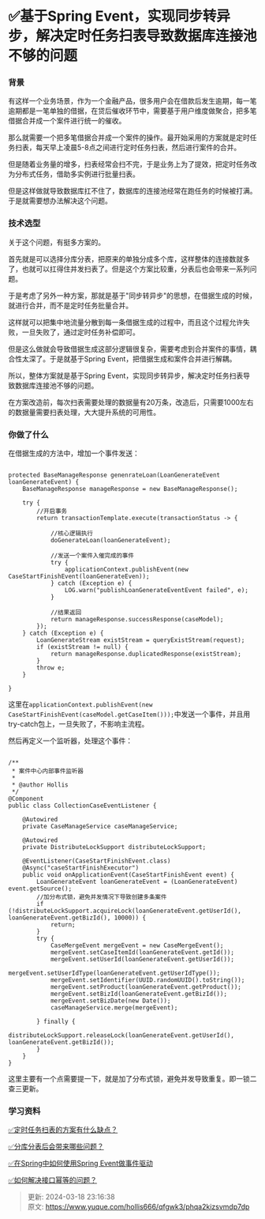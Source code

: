 # ✅基于Spring Event，实现同步转异步，解决定时任务扫表导致数据库连接池不够的问题

### 背景


有这样一个业务场景，作为一个金融产品，很多用户会在借款后发生逾期，每一笔逾期都是一笔单独的借据，在贷后催收环节中，需要基于用户维度做聚合，把多笔借据合并成一个案件进行统一的催收。



那么就需要一个把多笔借据合并成一个案件的操作。最开始采用的方案就是定时任务扫表，每天早上凌晨5-8点之间进行定时任务扫表，然后进行案件的合并。



但是随着业务量的增多，扫表经常会扫不完，于是业务上为了提效，把定时任务改为分布式任务，借助多实例进行批量扫表。



但是这样做就导致数据库扛不住了，数据库的连接池经常在跑任务的时候被打满。于是就需要想办法解决这个问题。



### 技术选型


关于这个问题，有挺多方案的。



首先就是可以选择分库分表，把原来的单独分成多个库，这样整体的连接数就多了，也就可以扛得住并发扫表了。但是这个方案比较重，分表后也会带来一系列问题。



于是考虑了另外一种方案，那就是基于"同步转异步"的思想，在借据生成的时候，就进行合并，而不是定时任务批量合并。



这样就可以把集中地流量分散到每一条借据生成的过程中，而且这个过程允许失败，一旦失败了，通过定时任务补偿即可。



但是这么做就会导致借据生成这部分逻辑很复杂，需要考虑到合并案件的事情，耦合性太深了。于是就基于Spring Event，把借据生成和案件合并进行解耦。



所以，整体方案就是基于Spring Event，实现同步转异步，解决定时任务扫表导致数据库连接池不够的问题。



在方案改造前，每次扫表需要处理的数据量有20万条，改造后，只需要1000左右的数据量需要扫表处理，大大提升系统的可用性。



### 你做了什么


在借据生成的方法中，增加一个事件发送：



```plain

protected BaseManageResponse genenrateLoan(LoanGenerateEvent loanGenerateEvent) {
    BaseManageResponse manageResponse = new BaseManageResponse();

    try {
        //开启事务
        return transactionTemplate.execute(transactionStatus -> {
            
            //核心逻辑执行
            doGenerateLoan(loanGenerateEvent);

            //发送一个案件入催完成的事件
            try {
                applicationContext.publishEvent(new CaseStartFinishEvent(loanGenerateEven));
            } catch (Exception e) {
                LOG.warn("publishLoanGenerateEventEvent failed", e);
            }

            //结果返回
            return manageResponse.successResponse(caseModel);
        });
    } catch (Exception e) {
        LoanGenerateStream existStream = queryExistStream(request);
        if (existStream != null) {
            return manageResponse.duplicatedResponse(existStream);
        }
        throw e;
    }

}
```



这里在`applicationContext.publishEvent(new CaseStartFinishEvent(caseModel.getCaseItem()));`中发送一个事件，并且用try-catch包上，一旦失败了，不影响主流程。



然后再定义一个监听器，处理这个事件：



```plain

/**
 * 案件中心内部事件监听器
 *
 * @author Hollis
 */
@Component
public class CollectionCaseEventListener {

    @Autowired
    private CaseManageService caseManageService;

    @Autowired
    private DistributeLockSupport distributeLockSupport;
 
    @EventListener(CaseStartFinishEvent.class)
    @Async("caseStartFinishExecutor")
    public void onApplicationEvent(CaseStartFinishEvent event) {
        LoanGenerateEvent loanGenerateEvent = (LoanGenerateEvent) event.getSource();
        //加分布式锁，避免并发情况下导致创建多条案件
        if (!distributeLockSupport.acquireLock(loanGenerateEvent.getUserId(), loanGenerateEvent.getBizId(), 10000)) {
            return;
        }
        try {
            CaseMergeEvent mergeEvent = new CaseMergeEvent();
            mergeEvent.setCaseItemId(loanGenerateEvent.getId());
            mergeEvent.setUserId(loanGenerateEvent.getUserId());
            mergeEvent.setUserIdType(loanGenerateEvent.getUserIdType());
            mergeEvent.setIdentifier(UUID.randomUUID().toString());
            mergeEvent.setProduct(loanGenerateEvent.getProduct());
            mergeEvent.setBizId(loanGenerateEvent.getBizId());
            mergeEvent.setBizDate(new Date());
            caseManageService.merge(mergeEvent);
            
        } finally {
            distributeLockSupport.releaseLock(loanGenerateEvent.getUserId(), loanGenerateEvent.getBizId());
        }
    }
}
```



这里主要有一个点需要提一下，就是加了分布式锁，避免并发导致重复。即一锁二查三更新。



### 学习资料


[✅定时任务扫表的方案有什么缺点？](https://www.yuque.com/hollis666/qfgwk3/bgr91vskph8odcsr)



[✅分库分表后会带来哪些问题？](https://www.yuque.com/hollis666/qfgwk3/yhseig)



[✅在Spring中如何使用Spring Event做事件驱动](https://www.yuque.com/hollis666/qfgwk3/lgs78ulq6l3cg1qk)



[✅如何解决接口幂等的问题？](https://www.yuque.com/hollis666/qfgwk3/gz2qwl)



> 更新: 2024-03-18 23:16:38  
> 原文: <https://www.yuque.com/hollis666/qfgwk3/phqa2kizsvmdp7dp>